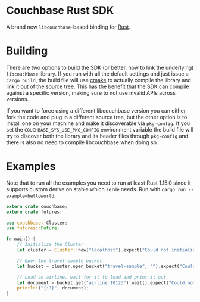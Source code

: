 # Couchbase Rust SDK
A brand new `libcouchbase`-based binding for [Rust](https://www.rust-lang.org).

# Building
There are two options to build the SDK (or better, how to link the underlying)
`libcouchbase` library. If you run with all the default settings and just issue
a `cargo build`, the build file will use [cmake](https://cmake.org/) to actually
compile the library and link it out of the source tree. This has the benefit that
the SDK can compile against a specific version, making sure to not use invalid APIs
across versions.

If you want to force using a different libcouchbase version you can either fork
the code and plug in a different source tree, but the other option is to install
one on your machine and make it discoverable via `pkg-config`. If you set the
`COUCHBASE_SYS_USE_PKG_CONFIG` environment variable the build file will try to
discover both the library and its header files through `pkg-config` and there is
also no need to compile libcouchbase when doing so.

# Examples

Note that to run all the examples you need to run at least Rust 1.15.0 since
it supports custom derive on stable which `serde` needs. Run with
`cargo run --example=helloworld`.

```rust
extern crate couchbase;
extern crate futures;

use couchbase::Cluster;
use futures::Future;

fn main() {
    // Initialize the Cluster
    let cluster = Cluster::new("localhost").expect("Could not initialize Cluster");

    // Open the travel-sample bucket
    let bucket = cluster.open_bucket("travel-sample", "").expect("Could not open Bucket");

    // Load an airline, wait for it to load and print it out
    let document = bucket.get("airline_10123").wait().expect("Could not load Document");
    println!("{:?}", document);
}
```
